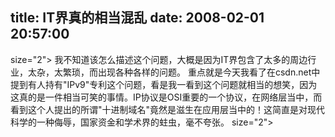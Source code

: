 title: IT界真的相当混乱
date: 2008-02-01 20:57:00
---

 size="2"> 我不知道该怎么描述这个问题，大概是因为IT界包含了太多的周边行业，太杂，太繁琐，而出现各种各样的问题。
 重点就是今天我看了在csdn.net中提到有人持有"IPv9"专利这个问题，看是我一看到这个问题就相当的想笑，因为这真的是一件相当可笑的事情。IP协议是OSI重要的一个协议，在网络层当中，而看到这个人提出的所谓"十进制域名"竟然是滋生在应用层当中的！这简直是对现代科学的一种侮辱，国家资金和学术界的蛀虫，毫不夸张。  size="2"> 
